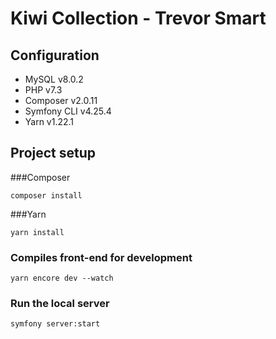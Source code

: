 # Kiwi Collection - Trevor Smart

## Configuration
- MySQL v8.0.2
- PHP v7.3
- Composer v2.0.11
- Symfony CLI v4.25.4
- Yarn v1.22.1


## Project setup

###Composer
```
composer install
```

###Yarn
```
yarn install
```

### Compiles front-end for development
```
yarn encore dev --watch
```

### Run the local server
```
symfony server:start
```
